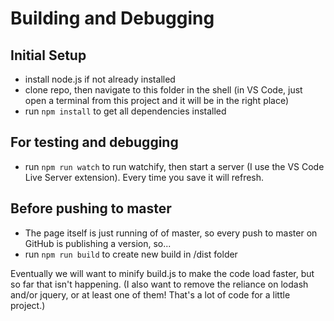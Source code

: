 # Building and Debugging

## Initial Setup
- install node.js if not already installed
- clone repo, then navigate to this folder in the shell (in VS Code, just open a terminal from this project and it will be in the right place)
- run ``npm install`` to get all dependencies installed

## For testing and debugging
- run ``npm run watch`` to run watchify, then start a server (I use the VS Code Live Server extension). Every time you save it will refresh.

## Before pushing to master
- The page itself is just running of of master, so every push to master on GitHub is publishing a version, so...
- run ``npm run build`` to create new build in /dist folder

Eventually we will want to minify build.js to make the code load faster, but so far that isn't happening. (I also want to remove the reliance on lodash and/or jquery, or at least one of them! That's a lot of code for a little project.)